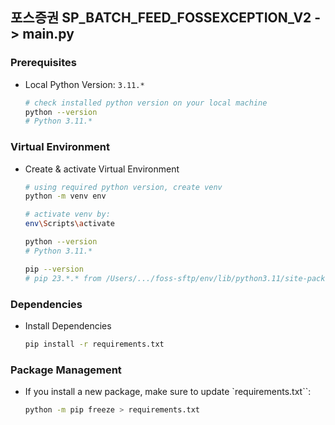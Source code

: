 ## 포스증권 SP_BATCH_FEED_FOSSEXCEPTION_V2 -> main.py

### Prerequisites

- Local Python Version: `3.11.*`
  ```bash
  # check installed python version on your local machine
  python --version
  # Python 3.11.*
  ```

### Virtual Environment

- Create & activate Virtual Environment

  ```bash
  # using required python version, create venv
  python -m venv env

  # activate venv by:
  env\Scripts\activate

  python --version
  # Python 3.11.*

  pip --version
  # pip 23.*.* from /Users/.../foss-sftp/env/lib/python3.11/site-packages/pip (python 3.11)
  ```

### Dependencies

- Install Dependencies

  ```bash
  pip install -r requirements.txt
  ```

### Package Management

- If you install a new package, make sure to update `requirements.txt``:
  ```bash
  python -m pip freeze > requirements.txt
  ```
